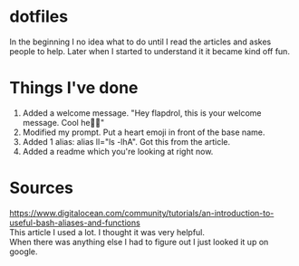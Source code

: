 
# dotfiles

In the beginning I no idea what to do until I read the articles and askes people to help. Later when I started to understand it it became kind off fun. 

# Things I've done
1. Added a welcome message. "Hey flapdrol, this is your welcome message. Cool he👌🏼"
2. Modified my prompt. Put a heart emoji in front of the base name. 
3. Added 1 alias: alias ll="ls -lhA". Got this from the article.
4. Added a readme which you're looking at right now. 

# Sources
https://www.digitalocean.com/community/tutorials/an-introduction-to-useful-bash-aliases-and-functions  
This article I used a lot. I thought it was very helpful.  
When there was anything else I had to figure out I just looked it up on google.
